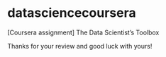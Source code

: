 # datasciencecoursera
[Coursera assignment] The Data Scientist’s Toolbox

Thanks for your review and good luck with yours!
